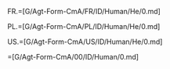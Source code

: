 FR.=[G/Agt-Form-CmA/FR/ID/Human/He/0.md]

PL.=[G/Agt-Form-CmA/PL/ID/Human/He/0.md]

US.=[G/Agt-Form-CmA/US/ID/Human/He/0.md]

=[G/Agt-Form-CmA/00/ID/Human/0.md]
